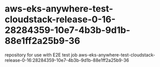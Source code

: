 # aws-eks-anywhere-test-cloudstack-release-0-16-28284359-10e7-4b3b-9d1b-88e1ff2a25b9-36
repository for use with E2E test job aws-eks-anywhere-test-cloudstack-release-0-16:28284359-10e7-4b3b-9d1b-88e1ff2a25b9-36
